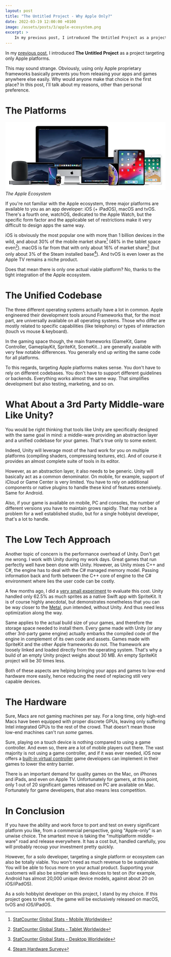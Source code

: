 ```yaml
---
layout: post
title: "The Untitled Project - Why Apple Only?"
date: 2022-03-19 12:00:00 +0100
image: /assets/posts/3/apple-ecosystem.png
excerpt: >
    In my previous post, I introduced The Untitled Project as a project targeting only Apple platforms. This may sound strange. Obviously, using only Apple proprietary frameworks basically prevents you from releasing your apps and games anywhere else easily. Why would anyone make that choice in the first place? In this post, I'll talk about my reasons, other than personal preference.
---
```


In my [previous post](/2022/01/15/2-the-untitled-project.html), I introduced **The Untitled Project** as a project targeting only Apple platforms.

This may sound strange. Obviously, using only Apple proprietary frameworks basically prevents you from releasing your apps and games anywhere else easily. Why would anyone make that choice in the first place? In this post, I'll talk about my reasons, other than personal preference.

# The Platforms

![The Apple Ecosystem](/assets/posts/3/apple-ecosystem.png)
*The Apple Ecosystem*

If you're not familiar with the Apple ecosystem, three major platforms are available to you as an app developer: iOS (+ iPadOS), macOS and tvOS. There's a fourth one, watchOS, dedicated to the Apple Watch, but the specific form factor and the applicable set of restrictions make it very difficult to design apps the same way.

iOS is obviously the most popular one with more than 1 billion devices in the wild, and about 30% of the mobile market share[^source-mobile] (46% in the tablet space even[^source-tablet]). macOS is far from that with only about 16% of market share[^source-desktop] (but only about 3% of the Steam installed base[^source-steam]). And tvOS is even lower as the Apple TV remains a niche product.

Does that mean there is only one actual viable platform? No, thanks to the tight integration of the Apple ecosystem.

# The Unified Codebase

The three different operating systems actually have a lot in common. Apple engineered their development tools around Frameworks that, for the most part, are universally available on all operating systems. Those who differ are mostly related to specific capabilities (like telephony) or types of interaction (touch vs mouse & keyboard).

In the gaming space though, the main frameworks (GameKit, Game Controller, GameplayKit, SpriteKit, SceneKit...) are generally available with very few notable differences. You generally end up writing the same code for all platforms.

To this regards, targeting Apple platforms makes sense. You don't have to rely on different codebases. You don't have to support different guidelines or backends. Everything works almost the same way. That simplifies development but also testing, marketing, and so on.

# What About a 3rd Party Middle-ware Like Unity?

You would be right thinking that tools like Unity are specifically designed with the same goal in mind: a middle-ware providing an abstraction layer and a unified codebase for your games. That's true only to some extent.

Indeed, Unity will leverage most of the hard work for you on multiple platforms (compiling shaders, compressing textures, etc). And of course it provides an almost complete suite of tools in its editor.

However, as an abstraction layer, it also needs to be generic. Unity will basically act as a common denominator. On mobile, for example, support of iCloud or Game Center is very limited. You have to rely on additional components or native plugins to handle these kind of features extensively. Same for Android.

Also, if your game is available on mobile, PC and consoles, the number of different versions you have to maintain grows rapidly. That may not be a problem for a well established studio, but for a single hobbyist developer, that's a lot to handle.

# The Low Tech Approach

Another topic of concern is the performance overhead of Unity. Don't get me wrong. I work with Unity during my work days. Great games that run perfectly well have been done with Unity. However, as Unity mixes C++ and C#, the engine has to deal with the C# managed memory model. Passing information back and forth between the C++ core of engine to the C# environment where lies the user code can be costly.

A few months ago, I did a [very small experiment](https://twitter.com/chsxf/status/1411710876130938882) to evaluate this cost. Unity handled only 62.5% as much sprites as a native Swift app with SpriteKit. It is of course highly anecdotal, but demonstrates nonetheless that you can be way closer to the [Metal](https://developer.apple.com/metal/), pun intended, without Unity. And thus need less optimization along the way.

Same applies to the actual build size of your games, and therefore the storage space needed to install them. Every game made with Unity (or any other 3rd-party game engine) actually embarks the compiled code of the engine in complement of its own code and assets. Games made with SpriteKit and the other Apple frameworks do not. The framework are loosely linked and loaded directly from the operating system. That's why a build of an empty Unity project weighs about 30 MB. An empty SpriteKit project will be 30 times less.

Both of these aspects are helping bringing your apps and games to low-end hardware more easily, hence reducing the need of replacing still very capable devices.

# The Hardware

Sure, Macs are not gaming machines per say. For a long time, only high-end Macs have been equipped with proper discrete GPUs, leaving only suffering Intel integrated GPUs to the rest of the crowd. That doesn't mean those low-end machines can't run *some* games.

Sure, playing on a touch device is nothing compared to using a game controller. And even so, there are a lot of mobile players out there. The vast majority is not using a game controller, and if it was ever needed, iOS now offers a [built-in virtual controller](https://developer.apple.com/documentation/gamecontroller/gcvirtualcontroller) game developers can implement in their games to lower the entry barrier.

There is an important demand for quality games on the Mac, on iPhones and iPads, and even on Apple TV. Unfortunately for gamers, at this point, only 1 out of 20 significant games released on PC are available on Mac. Fortunately for game developers, that also means less competition.

# In Conclusion

If you have the ability and work force to port and test on every significant platform you like, from a commercial perspective, going "Apple-only" is an unwise choice. The smartest move is taking the "multiplatform middle-ware" road and release everywhere. It has a cost but, handled carefully, you will probably recoup your investment pretty quickly.

However, for a solo developer, targeting a single platform or ecosystem can also be totally viable. You won't need as much revenue to be sustainable. You will be able to focus more on your actual product. Supporting your customers will also be simpler with less devices to test on (for example, Android has almost 20,000 unique device models, against about 20 on iOS/iPadOS).

As a solo hobbyist developer on this project, I stand by my choice. If this project goes to the end, the game will be exclusively released on macOS, tvOS and iOS/iPadOS.

[^source-mobile]: [StatCounter Global Stats - Mobile Worldwide](https://gs.statcounter.com/os-market-share/mobile/worldwide#monthly-202102-202202)
[^source-tablet]: [StatCounter Global Stats - Tablet Worldwide](https://gs.statcounter.com/os-market-share/tablet/worldwide#monthly-202102-202202)
[^source-desktop]: [StatCounter Global Stats - Desktop Worldwide](https://gs.statcounter.com/os-market-share/desktop/worldwide/#monthly-202102-202202)
[^source-steam]: [Steam Hardware Survey](https://store.steampowered.com/hwsurvey)